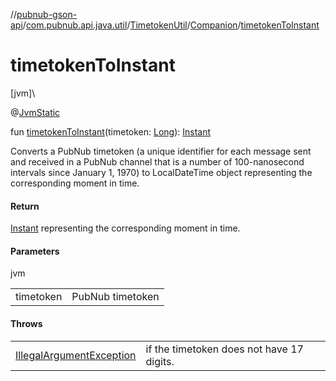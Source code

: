 //[pubnub-gson-api](../../../../index.md)/[com.pubnub.api.java.util](../../index.md)/[TimetokenUtil](../index.md)/[Companion](index.md)/[timetokenToInstant](timetoken-to-instant.md)

# timetokenToInstant

[jvm]\

@[JvmStatic](https://kotlinlang.org/api/latest/jvm/stdlib/kotlin-stdlib/kotlin.jvm/-jvm-static/index.html)

fun [timetokenToInstant](timetoken-to-instant.md)(timetoken: [Long](https://kotlinlang.org/api/latest/jvm/stdlib/kotlin-stdlib/kotlin/-long/index.html)): [Instant](https://docs.oracle.com/javase/8/docs/api/java/time/Instant.html)

Converts a PubNub timetoken (a unique identifier for each message sent and received in a PubNub channel that is a number of 100-nanosecond intervals since January 1, 1970) to LocalDateTime object representing the corresponding moment in time.

#### Return

[Instant](https://docs.oracle.com/javase/8/docs/api/java/time/Instant.html) representing the corresponding moment in time.

#### Parameters

jvm

| | |
|---|---|
| timetoken | PubNub timetoken |

#### Throws

| | |
|---|---|
| [IllegalArgumentException](https://kotlinlang.org/api/latest/jvm/stdlib/kotlin-stdlib/kotlin/-illegal-argument-exception/index.html) | if the timetoken does not have 17 digits. |
